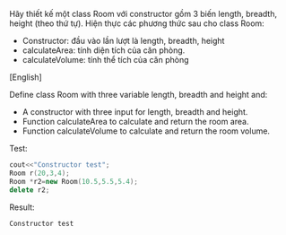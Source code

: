 Hãy thiết kế một class Room với constructor gồm 3 biến length, breadth, height (theo thứ tự). Hiện thực các phương thức sau cho class Room:

- Constructor: đầu vào lần lượt là length, breadth, height
- calculateArea: tính diện tích của căn phòng.
- calculateVolume: tính thể tích của căn phòng

[English]

Define class Room with three variable length, breadth and height and:
- A constructor with three input for length, breadth and height.
- Function calculateArea to calculate and return the room area.
- Function calculateVolume to calculate and return the room volume.

Test:
```cpp
cout<<"Constructor test";
Room r(20,3,4);
Room *r2=new Room(10.5,5.5,5.4);
delete r2;
```

Result:
```
Constructor test
```
